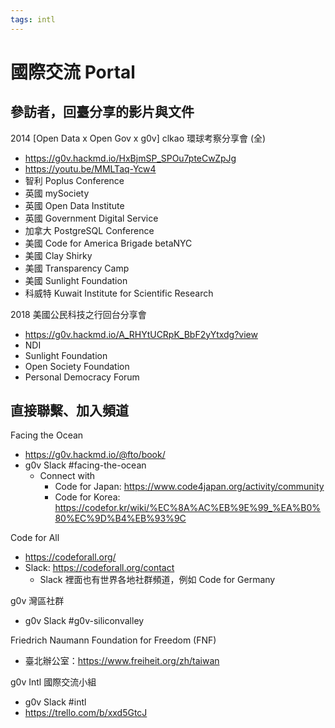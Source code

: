 ```yaml
---
tags: intl
---
```


# 國際交流 Portal

## 參訪者，回臺分享的影片與文件

2014 [Open Data x Open Gov x g0v] clkao 環球考察分享會 (全)
- https://g0v.hackmd.io/HxBjmSP_SPOu7pteCwZpJg
- https://youtu.be/MMLTaq-Ycw4
- 智利 Poplus Conference
- 英國 mySociety
- 英國 Open Data Institute
- 英國 Government Digital Service
- 加拿大 PostgreSQL Conference
- 美國 Code for America Brigade betaNYC
- 美國 Clay Shirky
- 美國 Transparency Camp
- 美國 Sunlight Foundation
- 科威特 Kuwait Institute for Scientific Research

2018 美國公民科技之行回台分享會
- https://g0v.hackmd.io/A_RHYtUCRpK_BbF2yYtxdg?view
- NDI
- Sunlight Foundation
- Open Society Foundation
- Personal Democracy Forum

## 直接聯繫、加入頻道

Facing the Ocean
- https://g0v.hackmd.io/@fto/book/
- g0v Slack #facing-the-ocean
    - Connect with 
        - Code for Japan: https://www.code4japan.org/activity/community
        - Code for Korea: https://codefor.kr/wiki/%EC%8A%AC%EB%9E%99_%EA%B0%80%EC%9D%B4%EB%93%9C

Code for All
- https://codeforall.org/
- Slack: https://codeforall.org/contact
    - Slack 裡面也有世界各地社群頻道，例如 Code for Germany

g0v 灣區社群
- g0v Slack #g0v-siliconvalley

Friedrich Naumann Foundation for Freedom (FNF)
- 臺北辦公室：https://www.freiheit.org/zh/taiwan

g0v Intl 國際交流小組
- g0v Slack #intl
- https://trello.com/b/xxd5GtcJ

